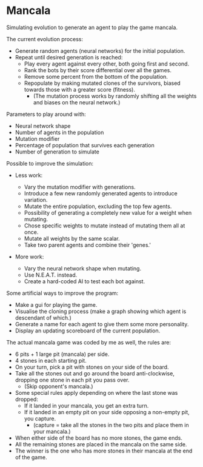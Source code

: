 # Mancala

Simulating evolution to generate an agent to play the game mancala.

The current evolution process:

- Generate random agents (neural networks) for the initial population.
- Repeat until desired generation is reached:
  - Play every agent against every other, both going first and second.
  - Rank the bots by their score differential over all the games.
  - Remove some percent from the bottom of the population.
  - Repopulate by making mutated clones of the survivors, biased towards those with a greater score (fitness).
    - (The mutation process works by randomly shifting all the weights and biases on the neural network.)

Parameters to play around with:

- Neural network shape
- Number of agents in the population
- Mutation modifier
- Percentage of population that survives each generation
- Number of generation to simulate

Possible to improve the simulation:

- Less work:
  - Vary the mutation modifier with generations.
  - Introduce a few new randomly generated agents to introduce variation.
  - Mutate the entire population, excluding the top few agents.
  - Possibility of generating a completely new value for a weight when mutating.
  - Chose specific weights to mutate instead of mutating them all at once.
  - Mutate all weights by the same scalar.
  - Take two parent agents and combine their 'genes.'
  
- More work:
  - Vary the neural network shape when mutating.
  - Use N.E.A.T. instead.
  - Create a hard-coded AI to test each bot against.

Some artificial ways to improve the program:

- Make a gui for playing the game.
- Visualise the cloning process (make a graph showing which agent is descendant of which.)
- Generate a name for each agent to give them some more personality.
- Display an updating scoreboard of the current population.
  
The actual mancala game was coded by me as well, the rules are:

- 6 pits + 1 large pit (mancala) per side.
- 4 stones in each starting pit.
- On your turn, pick a pit with stones on your side of the board.
- Take all the stones out and go around the board anti-clockwise, dropping one stone in each pit you pass over.
  - (Skip opponent's mancala.)
- Some special rules apply depending on where the last stone was dropped:
  - If it landed in your mancala, you get an extra turn.
  - If it landed in an empty pit on your side opposing a non-empty pit, you capture.
    - (capture = take all the stones in the two pits and place them in your mancala.)
- When either side of the board has no more stones, the game ends.
- All the remaining stones are placed in the mancala on the same side.
- The winner is the one who has more stones in their mancala at the end of the game.
